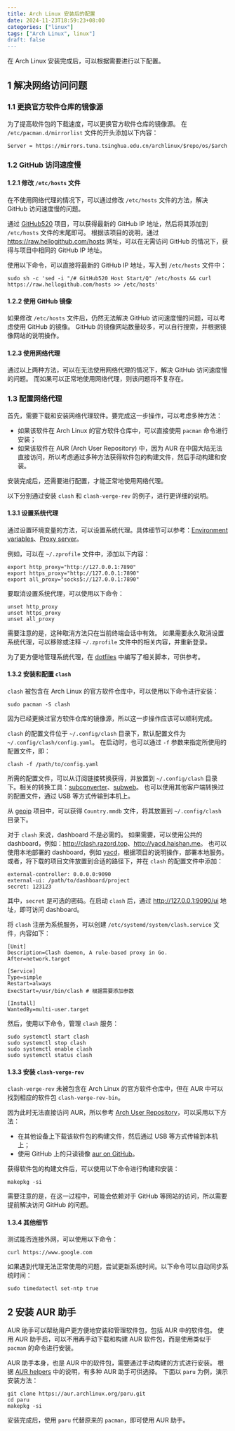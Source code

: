 ```yaml
---
title: Arch Linux 安装后的配置
date: 2024-11-23T18:59:23+08:00
categories: ["linux"]
tags: ["Arch Linux", linux"]
draft: false
---
```


在 Arch Linux 安装完成后，可以根据需要进行以下配置。

## 1 解决网络访问问题

### 1.1 更换官方软件仓库的镜像源

为了提高软件包的下载速度，可以更换官方软件仓库的镜像源。
在 `/etc/pacman.d/mirrorlist` 文件的开头添加以下内容：

```
Server = https://mirrors.tuna.tsinghua.edu.cn/archlinux/$repo/os/$arch
```

### 1.2 GitHub 访问速度慢

#### 1.2.1 修改 `/etc/hosts` 文件

在不使用网络代理的情况下，可以通过修改 `/etc/hosts` 文件的方法，解决 GitHub 访问速度慢的问题。

通过 [GitHub520](https://github.com/521xueweihan/GitHub520) 项目，可以获得最新的 GitHub IP 地址，然后将其添加到 `/etc/hosts` 文件的末尾即可。
根据该项目的说明，通过 <https://raw.hellogithub.com/hosts> 网址，可以在无需访问 GitHub 的情况下，获得与项目中相同的 GitHub IP 地址。

使用以下命令，可以直接将最新的 GitHub IP 地址，写入到 `/etc/hosts` 文件中：

```
sudo sh -c 'sed -i "/# GitHub520 Host Start/Q" /etc/hosts && curl https://raw.hellogithub.com/hosts >> /etc/hosts'
```

#### 1.2.2 使用 GitHub 镜像

如果修改 `/etc/hosts` 文件后，仍然无法解决 GitHub 访问速度慢的问题，可以考虑使用 GitHub 的镜像。
GitHub 的镜像网站数量较多，可以自行搜索，并根据镜像网站的说明操作。

#### 1.2.3 使用网络代理

通过以上两种方法，可以在无法使用网络代理的情况下，解决 GitHub 访问速度慢的问题。
而如果可以正常地使用网络代理，则该问题将不复存在。

### 1.3 配置网络代理

首先，需要下载和安装网络代理软件。要完成这一步操作，可以考虑多种方法：

- 如果该软件在 Arch Linux 的官方软件仓库中，可以直接使用 `pacman` 命令进行安装；
- 如果该软件在 AUR (Arch User Repository) 中，因为 AUR 在中国大陆无法直接访问，所以考虑通过多种方法获得软件包的构建文件，然后手动构建和安装。

安装完成后，还需要进行配置，才能正常地使用网络代理。

以下分别通过安装 `clash` 和 `clash-verge-rev` 的例子，进行更详细的说明。

#### 1.3.1 设置系统代理

通过设置环境变量的方法，可以设置系统代理。具体细节可以参考：[Environment variables](https://wiki.archlinux.org/title/Environment_variables)、[Proxy server](https://wiki.archlinux.org/title/Proxy_server)。

例如，可以在 `~/.zprofile` 文件中，添加以下内容：

```
export http_proxy="http://127.0.0.1:7890"
export https_proxy="http://127.0.0.1:7890"
export all_proxy="socks5://127.0.0.1:7890"
```

要取消设置系统代理，可以使用以下命令：

```
unset http_proxy
unset https_proxy
unset all_proxy
```

需要注意的是，这种取消方法只在当前终端会话中有效。
如果需要永久取消设置系统代理，可以移除或注释 `~/.zprofile` 文件中的相关内容，并重新登录。

为了更方便地管理系统代理，在 [dotfiles](https://github.com/peoxin/dotfiles) 中编写了相关脚本，可供参考。

#### 1.3.2 安装和配置 `clash`

`clash` 被包含在 Arch Linux 的官方软件仓库中，可以使用以下命令进行安装：

```
sudo pacman -S clash
```

因为已经更换过官方软件仓库的镜像源，所以这一步操作应该可以顺利完成。

`clash` 的配置文件位于 `~/.config/clash` 目录下，默认配置文件为 `~/.config/clash/config.yaml`。
在启动时，也可以通过 `-f` 参数来指定所使用的配置文件，即：

```
clash -f /path/to/config.yaml
```

所需的配置文件，可以从订阅链接转换获得，并放置到 `~/.config/clash` 目录下。相关的转换工具：[subconverter](https://github.com/tindy2013/subconverter)、[subweb](https://github.com/stilleshan/subweb)。
也可以使用其他客户端转换过的配置文件，通过 USB 等方式传输到本机上。

从 [geoip](https://github.com/Loyalsoldier/geoip) 项目中，可以获得 `Country.mmdb` 文件，将其放置到 `~/.config/clash` 目录下。

对于 `clash` 来说，dashboard 不是必需的。
如果需要，可以使用公共的 dashboard，例如：<http://clash.razord.top>、<http://yacd.haishan.me>。
也可以使用本地部署的 dashboard，例如 [yacd](https://github.com/haishanh/yacd)，根据项目的说明操作，部署本地服务。
或者，将下载的项目文件放置到合适的路径下，并在 `clash` 的配置文件中添加：

```
external-controller: 0.0.0.0:9090
external-ui: /path/to/dashboard/project
secret: 123123
```

其中，`secret` 是可选的密码。在启动 `clash` 后，通过 <http://127.0.0.1:9090/ui> 地址，即可访问 dashboard。

将 `clash` 注册为系统服务，可以创建 `/etc/systemd/system/clash.service` 文件，内容如下：

```
[Unit]
Description=Clash daemon, A rule-based proxy in Go.
After=network.target

[Service]
Type=simple
Restart=always
ExecStart=/usr/bin/clash # 根据需要添加参数

[Install]
WantedBy=multi-user.target
```

然后，使用以下命令，管理 `clash` 服务：

```
sudo systemctl start clash
sudo systemctl stop clash
sudo systemctl enable clash
sudo systemctl status clash
```

#### 1.3.3 安装 `clash-verge-rev`

`clash-verge-rev` 未被包含在 Arch Linux 的官方软件仓库中，但在 AUR 中可以找到相应的软件包 `clash-verge-rev-bin`。

因为此时无法直接访问 AUR，所以参考 [Arch User Repository](https://wiki.archlinux.org/title/Arch_User_Repository)，可以采用以下方法：

- 在其他设备上下载该软件包的构建文件，然后通过 USB 等方式传输到本机上；
- 使用 GitHub 上的只读镜像 [aur on GitHub](https://github.com/archlinux/aur)。

获得软件包的构建文件后，可以使用以下命令进行构建和安装：

```
makepkg -si
```

需要注意的是，在这一过程中，可能会依赖对于 GitHub 等网站的访问，所以需要提前解决访问 GitHub 的问题。

#### 1.3.4 其他细节

测试能否连接外网，可以使用以下命令：

```
curl https://www.google.com
```

如果遇到代理无法正常使用的问题，尝试更新系统时间。以下命令可以自动同步系统时间：

```
sudo timedatectl set-ntp true
```

## 2 安装 AUR 助手

AUR 助手可以帮助用户更方便地安装和管理软件包，包括 AUR 中的软件包。
使用 AUR 助手后，可以不用再手动下载和构建 AUR 软件包，而是使用类似于 `pacman` 的命令进行安装。

AUR 助手本身，也是 AUR 中的软件包，需要通过手动构建的方式进行安装。
根据 [AUR helpers](https://wiki.archlinux.org/title/AUR_helpers) 中的说明，有多种 AUR 助手可供选择。
下面以 `paru` 为例，演示安装方法：

```
git clone https://aur.archlinux.org/paru.git
cd paru
makepkg -si
```

安装完成后，使用 `paru` 代替原来的 `pacman`，即可使用 AUR 助手。
